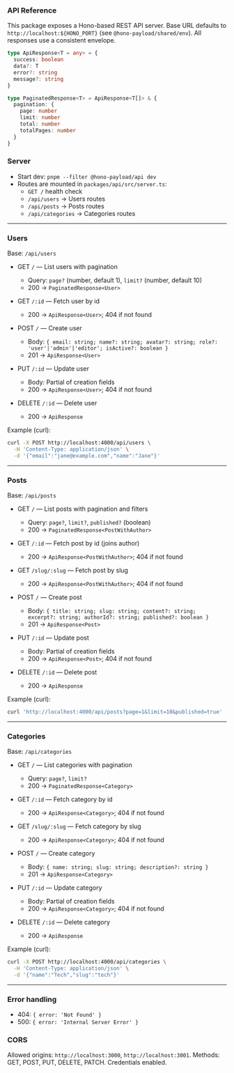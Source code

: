 ### API Reference

This package exposes a Hono-based REST API server. Base URL defaults to `http://localhost:${HONO_PORT}` (see `@hono-payload/shared/env`). All responses use a consistent envelope.

```ts
type ApiResponse<T = any> = {
  success: boolean
  data?: T
  error?: string
  message?: string
}

type PaginatedResponse<T> = ApiResponse<T[]> & {
  pagination: {
    page: number
    limit: number
    total: number
    totalPages: number
  }
}
```

### Server

- Start dev: `pnpm --filter @hono-payload/api dev`
- Routes are mounted in `packages/api/src/server.ts`:
  - `GET /` health check
  - `/api/users` → Users routes
  - `/api/posts` → Posts routes
  - `/api/categories` → Categories routes

---

### Users

Base: `/api/users`

- GET `/` — List users with pagination
  - Query: `page?` (number, default 1), `limit?` (number, default 10)
  - 200 → `PaginatedResponse<User>`

- GET `/:id` — Fetch user by id
  - 200 → `ApiResponse<User>`; 404 if not found

- POST `/` — Create user
  - Body: `{ email: string; name?: string; avatar?: string; role?: 'user'|'admin'|'editor'; isActive?: boolean }`
  - 201 → `ApiResponse<User>`

- PUT `/:id` — Update user
  - Body: Partial of creation fields
  - 200 → `ApiResponse<User>`; 404 if not found

- DELETE `/:id` — Delete user
  - 200 → `ApiResponse`

Example (curl):

```bash
curl -X POST http://localhost:4000/api/users \
  -H 'Content-Type: application/json' \
  -d '{"email":"jane@example.com","name":"Jane"}'
```

---

### Posts

Base: `/api/posts`

- GET `/` — List posts with pagination and filters
  - Query: `page?`, `limit?`, `published?` (boolean)
  - 200 → `PaginatedResponse<PostWithAuthor>`

- GET `/:id` — Fetch post by id (joins author)
  - 200 → `ApiResponse<PostWithAuthor>`; 404 if not found

- GET `/slug/:slug` — Fetch post by slug
  - 200 → `ApiResponse<PostWithAuthor>`; 404 if not found

- POST `/` — Create post
  - Body: `{ title: string; slug: string; content?: string; excerpt?: string; authorId?: string; published?: boolean }`
  - 201 → `ApiResponse<Post>`

- PUT `/:id` — Update post
  - Body: Partial of creation fields
  - 200 → `ApiResponse<Post>`; 404 if not found

- DELETE `/:id` — Delete post
  - 200 → `ApiResponse`

Example (curl):

```bash
curl 'http://localhost:4000/api/posts?page=1&limit=10&published=true'
```

---

### Categories

Base: `/api/categories`

- GET `/` — List categories with pagination
  - Query: `page?`, `limit?`
  - 200 → `PaginatedResponse<Category>`

- GET `/:id` — Fetch category by id
  - 200 → `ApiResponse<Category>`; 404 if not found

- GET `/slug/:slug` — Fetch category by slug
  - 200 → `ApiResponse<Category>`; 404 if not found

- POST `/` — Create category
  - Body: `{ name: string; slug: string; description?: string }`
  - 201 → `ApiResponse<Category>`

- PUT `/:id` — Update category
  - Body: Partial of creation fields
  - 200 → `ApiResponse<Category>`; 404 if not found

- DELETE `/:id` — Delete category
  - 200 → `ApiResponse`

Example (curl):

```bash
curl -X POST http://localhost:4000/api/categories \
  -H 'Content-Type: application/json' \
  -d '{"name":"Tech","slug":"tech"}'
```

---

### Error handling

- 404: `{ error: 'Not Found' }`
- 500: `{ error: 'Internal Server Error' }`

### CORS

Allowed origins: `http://localhost:3000`, `http://localhost:3001`. Methods: GET, POST, PUT, DELETE, PATCH. Credentials enabled.

